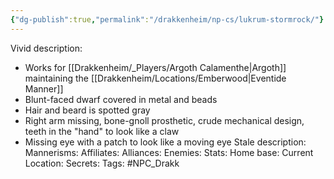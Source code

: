 ```yaml
---
{"dg-publish":true,"permalink":"/drakkenheim/np-cs/lukrum-stormrock/"}
---
```


Vivid description: 
- Works for [[Drakkenheim/_Players/Argoth Calamenthe\|Argoth]] maintaining the [[Drakkenheim/Locations/Emberwood\|Eventide Manner]]
- Blunt-faced dwarf covered in metal and beads
- Hair and beard is spotted gray
- Right arm missing, bone-gnoll prosthetic, crude mechanical design, teeth in the "hand" to look like a claw
- Missing eye with a patch to look like a moving eye
Stale description: 
Mannerisms: 
Affiliates: 
Alliances: 
Enemies: 
Stats: 
Home base: 
Current Location: 
Secrets: 
Tags: #NPC_Drakk 